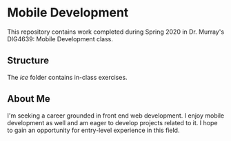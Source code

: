 # Mobile Development
This repository contains work completed during Spring 2020 in Dr. Murray's DIG4639: Mobile Development class.

## Structure
The *ice* folder contains in-class exercises. 

## About Me
I'm seeking a career grounded in front end web development. I enjoy mobile development as well and am eager to develop projects related to it. I hope to gain an opportunity for entry-level experience in this field.
